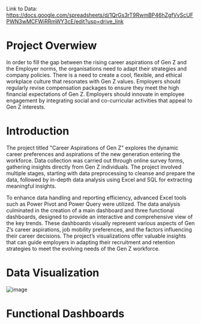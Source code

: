Link to Data:
https://docs.google.com/spreadsheets/d/1QrGs3rT9RwmBP46hZgfVvScUFPWN3wMCFWiRRmWY3cE/edit?usp=drive_link

# Project Overwiew
In order to fill the gap between the rising career aspirations of Gen Z and the Employer norms, the organisations need to adapt their strategies and company policies. There is a need to create a cool, flexible, and ethical workplace culture that resonates with Gen Z values. Employers should regularly revise compensation packages to ensure they meet the high financial expectations of Gen Z. Employers should innovate in employee engagement by integrating social and co-curricular activities that appeal to Gen Z interests.

# Introduction
The project titled "Career Aspirations of Gen Z" explores the dynamic career preferences and aspirations of the new generation entering the workforce. Data collection was carried out through online survey forms, gathering insights directly from Gen Z individuals. The project involved multiple stages, starting with data preprocessing to cleanse and prepare the data, followed by in-depth data analysis using Excel and SQL for extracting meaningful insights.

To enhance data handling and reporting efficiency, advanced Excel tools such as Power Pivot and Power Query were utilized. The data analysis culminated in the creation of a main dashboard and three functional dashboards, designed to provide an interactive and comprehensive view of the key trends. These dashboards visually represent various aspects of Gen Z’s career aspirations, job mobility preferences, and the factors influencing their career decisions. The project’s visualizations offer valuable insights that can guide employers in adapting their recruitment and retention strategies to meet the evolving needs of the Gen Z workforce.

# Data Visualization
![image](https://github.com/user-attachments/assets/20db53a2-0fb5-415a-9a06-77cdf139ddba)

# Functional Dashboards



